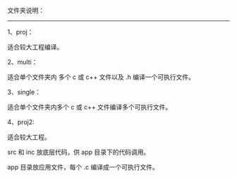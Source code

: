 文件夹说明：

---

1、proj：

适合较大工程编译。



2、multi：

适合单个文件夹内 多个 c 或 c++ 文件以及 .h 编译一个可执行文件。



3、single：

适合单个文件夹内多个 c 或 c++ 文件编译多个可执行文件。


4、proj2:

适合较大工程。

src 和 inc 放底层代码，供 app 目录下的代码调用。

app 目录放应用文件，每个 .c 编译成一个可执行文件。
